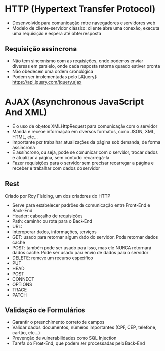 # HTTP (Hypertext Transfer Protocol)
- Desenvolvido para comunicação entre navegadores e servidores web
- Modelo de cliente-servidor clássico: cliente abre uma conexão, executa uma requisição e espera até obter resposta

## Requisição assíncrona
- Não tem sincronismo com as requisições, onde podemos enviar diversas em paralelo, onde cada resposta retorna quando estiver pronta
- Não obedecem uma ordem cronológica
- Podem ser implementadas pelo [JQuery]: https://api.jquery.com/jquery.ajax

# AJAX (Asynchronous JavaScript And XML)
- É o uso de objetos XMLHttpRequest para comunicação com o servidor
- Manda e recebe informação em diversos formatos, como JSON, XML, HTML, etc...
- Importante por trabalhar atualizações da página sob demanda, de forma assíncrona
- É assíncrono, ou seja, pode se comunicar com o servidor, trocar dados e atualizar a página, sem contudo, recarregá-la
- Fazer requisições para o servidor sem precisar recarregar a página e receber e trabalhar com dados  do servidor

## Rest
Criado por Roy Fielding, um dos criadores do HTTP
- Serve para estabelecer padrões de comunicação entre Front-End e Back-End
- Header: cabeçalho de requisições
- Path: caminho ou rota para o Back-End
- URL: 
- Interoperar dados, informações, serviços
- GET: usado para retornar algum dado do servidor. Pode retornar dados cache
- POST: também pode ser usado para isso, mas ele NUNCA retornará dados cache. Pode ser usado para envio de dados para o servidor
- DELETE: remove um recurso específico
- PUT
- HEAD
- POST
- CONNECT
- OPTIONS
- TRACE
- PATCH

## Validação de Formulários
- Garantir o preenchimento correto de campos
- Validar dados, documentos, números importantes (CPF, CEP, telefone, cartão, etc...)
- Prevenção de vulnerabilidades como SQL Injection
- Tarefa do Front-End, que podem ser processadas pelo Back-End